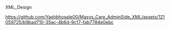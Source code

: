 XML_Design


https://github.com/Yashbhosale00/Masys_Care_AdminSide_XML/assets/121059725/b9bad710-35ac-4b6d-9c17-fab7784e0ebc
